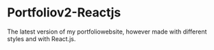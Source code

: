 # Portfoliov2-Reactjs
The latest version of my portfoliowebsite, however made with different styles and with React.js.
